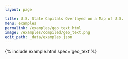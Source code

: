 ```yaml
---
layout: page

title: U.S. State Capitals Overlayed on a Map of U.S.
menu: examples
permalink: /examples/geo_text.html
image: /examples/compiled/geo_text.png
edit_path: _data/examples.json
---
```




{% include example.html spec='geo_text'%}
